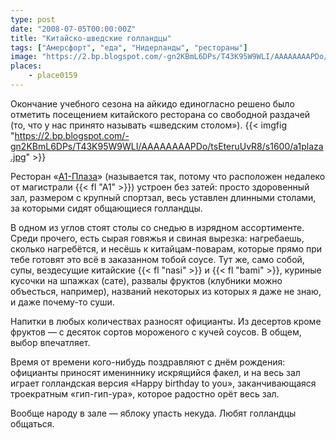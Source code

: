 ```yaml
---
type: post
date: "2008-07-05T00:00:00Z"
title: "Китайско-шведские голландцы"
tags: ["Амерсфорт", "еда", "Нидерланды", "рестораны"]
image: "https://2.bp.blogspot.com/-gn2KBmL6DPs/T43K95W9WLI/AAAAAAAAPDo/tsEteruUvR8/s1600/a1plaza.jpg"
places:
    - place0159
---
```


Окончание учебного сезона на айкидо единогласно решено было отметить посещением китайского ресторана со свободной раздачей (то, что у нас принято называть «шведским столом»).
{{< imgfig "https://2.bp.blogspot.com/-gn2KBmL6DPs/T43K95W9WLI/AAAAAAAAPDo/tsEteruUvR8/s1600/a1plaza.jpg" >}}

<!--more-->

Ресторан «[A1-Плаза](http://www.a1-plaza.nl/)» (называется так, потому что расположен недалеко от магистрали {{< fl "A1" >}}) устроен без затей: просто здоровенный зал, размером с крупный спортзал, весь уставлен длинными столами, за которыми сидят общающиеся голландцы.

В одном из углов стоят столы со снедью в изрядном ассортименте. Среди прочего, есть сырая говяжья и свиная вырезка: нагребаешь, сколько нагребётся, и несёшь к китайцам-поварам, которые прямо при тебе готовят это всё в заказанном тобой соусе. Тут же, само собой, супы, вездесущие китайские {{< fl "nasi" >}} и {{< fl "bami" >}}, куриные кусочки на шпажках (сате), развалы фруктов (клубники можно объесться, например), названий некоторых из которых я даже не знаю, и даже почему-то суши.

Напитки в любых количествах разносят официанты. Из десертов кроме фруктов — с десяток сортов мороженого с кучей соусов. В общем, выбор впечатляет.

Время от времени кого-нибудь поздравляют с днём рождения: официанты приносят имениннику искрящийся факел, и на весь зал играет голландская версия «Happy birthday to you», заканчивающаяся троекратным «гип-гип-ура», которое радостно орёт весь зал.

Вообще народу в зале — яблоку упасть некуда. Любят голландцы общаться.
